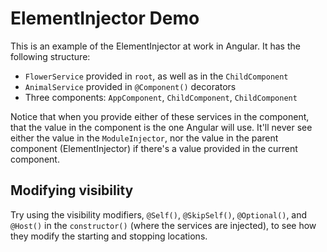 # ElementInjector Demo

This is an example of the ElementInjector at work in Angular. It has the following structure:

* `FlowerService` provided in `root`, as well as in the `ChildComponent`
* `AnimalService` provided in `@Component()` decorators
* Three components: `AppComponent`, `ChildComponent`, `ChildComponent`

Notice that when you provide either of these services in the component, that the value in the component is the one Angular will use. It'll never see either the value in the `ModuleInjector`, nor the value in the parent component (ElementInjector) if there's a value provided in the current component.

## Modifying visibility

Try using the visibility modifiers, `@Self()`, `@SkipSelf()`, `@Optional()`, and `@Host()` in the `constructor()` (where the services are injected), to see how they modify the starting and stopping locations.

